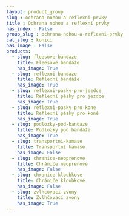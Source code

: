 ```yaml
---
layout: product_group
slug : ochrana-nohou-a-reflexni-prvky
title : Ochrana nohou a reflexní prvky
has_index : False
group_slug : ochrana-nohou-a-reflexni-prvky
cat_slug : konici
has_image : False
products:
  - slug: fleesove-bandaze
    title: Fleesové bandáže
    has_image: True
  - slug: reflexni-bandaze
    title: Reflexní bandáže
    has_image: True
  - slug: reflexni-pasky-pro-jezdce
    title: Reflexní pásky pro jezdce
    has_image: True
  - slug: reflexni-pasky-pro-kone
    title: Reflexní pásky pro koně
    has_image: True
  - slug: podlozky-pod-bandaze
    title: Podložky pod bandáže
    has_image: True
  - slug: transportni-kamase
    title: Transportní kamaše
    has_image: False
  - slug: chranice-neoprenove
    title: Chrániče neoprenové
    has_image: False
  - slug: chranice-kloubkove
    title: Chrániče kloubkové
    has_image: False
  - slug: zvlhcovaci-zvony
    title: Zvlhčovací zvony
    has_image: True
---
```


